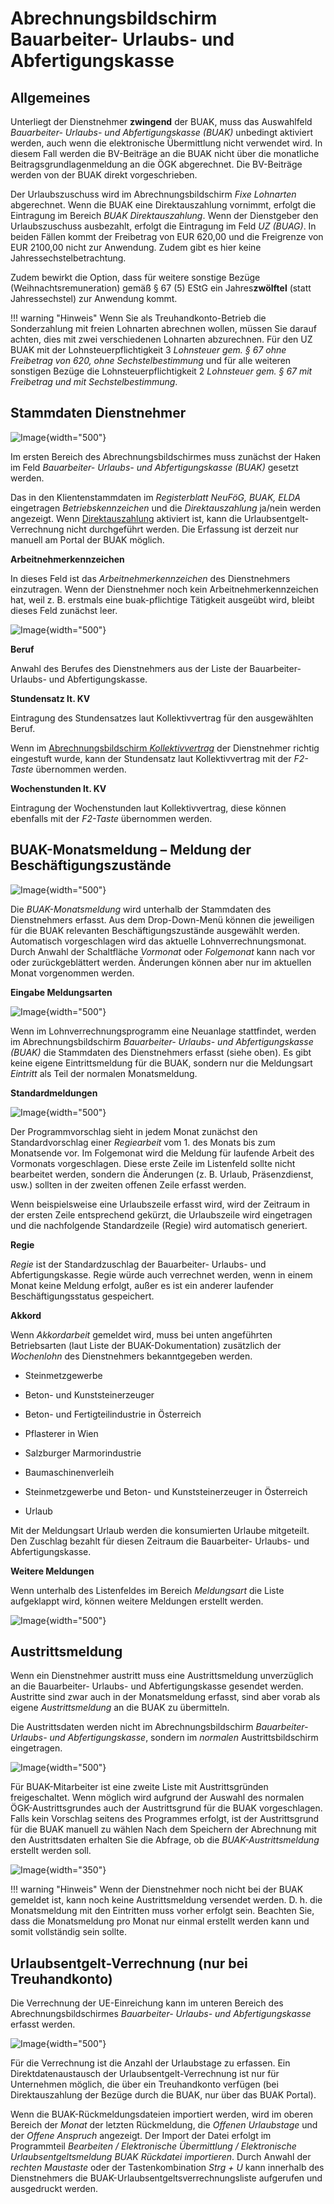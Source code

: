 # Abrechnungsbildschirm Bauarbeiter- Urlaubs- und Abfertigungskasse

## Allgemeines

Unterliegt der Dienstnehmer **zwingend** der BUAK, muss das Auswahlfeld *Bauarbeiter- Urlaubs- und Abfertigungskasse (BUAK)* unbedingt aktiviert werden, auch wenn die elektronische Übermittlung nicht verwendet wird. In diesem Fall werden die BV-Beiträge an die BUAK nicht über die monatliche Beitragsgrundlagenmeldung an die ÖGK abgerechnet. Die BV-Beiträge werden von der BUAK direkt vorgeschrieben.

Der Urlaubszuschuss wird im Abrechnungsbildschirm *Fixe Lohnarten* abgerechnet. Wenn die BUAK eine Direktauszahlung vornimmt, erfolgt die Eintragung im Bereich *BUAK Direktauszahlung*. Wenn der Dienstgeber den Urlaubszuschuss ausbezahlt, erfolgt die Eintragung im Feld *UZ (BUAG)*. In beiden Fällen kommt der Freibetrag von EUR 620,00 und die Freigrenze von EUR 2100,00 nicht zur Anwendung. Zudem gibt es hier keine Jahressechstelbetrachtung.

Zudem bewirkt die Option, dass für weitere sonstige Bezüge (Weihnachtsremuneration) gemäß § 67 (5) EStG ein Jahres**zwölftel** (statt Jahressechstel) zur Anwendung kommt.

!!! warning "Hinweis"
    Wenn Sie als Treuhandkonto-Betrieb die Sonderzahlung mit freien Lohnarten abrechnen wollen, müssen Sie darauf achten, dies mit zwei verschiedenen Lohnarten abzurechnen. Für den UZ BUAK mit der Lohnsteuerpflichtigkeit 3 *Lohnsteuer gem. § 67 ohne Freibetrag von 620, ohne Sechstelbestimmung* und für alle weiteren sonstigen Bezüge die Lohnsteuerpflichtigkeit 2 *Lohnsteuer gem. § 67 mit Freibetrag und mit Sechstelbestimmung*.

## Stammdaten Dienstnehmer

![Image](<img/image471.png>){width="500"}

Im ersten Bereich des Abrechnungsbildschirmes muss zunächst der Haken im Feld *Bauarbeiter- Urlaubs- und Abfertigungskasse (BUAK)* gesetzt werden.

Das in den Klientenstammdaten im *Registerblatt NeuFöG, BUAK, ELDA* eingetragen *Betriebskennzeichen* und die *Direktauszahlung* ja/nein werden angezeigt. Wenn [Direktauszahlung](../Abrechnungsbildschirme/Fixe_Lohnarten.md) aktiviert ist, kann die Urlaubsentgelt-Verrechnung nicht durchgeführt werden. Die Erfassung ist derzeit nur manuell am Portal der BUAK möglich.

**Arbeitnehmerkennzeichen**

In dieses Feld ist das *Arbeitnehmerkennzeichen* des Dienstnehmers einzutragen. Wenn der Dienstnehmer noch kein Arbeitnehmerkennzeichen hat, weil z. B. erstmals eine buak-pflichtige Tätigkeit ausgeübt wird, bleibt dieses Feld zunächst leer.

![Image](<img/image472.png>){width="500"}

**Beruf**

Anwahl des Berufes des Dienstnehmers aus der Liste der Bauarbeiter- Urlaubs- und Abfertigungskasse.

**Stundensatz lt. KV**

Eintragung des Stundensatzes laut Kollektivvertrag für den ausgewählten Beruf.

Wenn im [Abrechnungsbildschirm *Kollektivvertrag*](../Abrechnungsbildschirme/Kollektivvertrag.md) der Dienstnehmer richtig eingestuft wurde, kann der Stundensatz laut Kollektivvertrag mit der *F2-Taste* übernommen werden.

**Wochenstunden lt. KV**

Eintragung der Wochenstunden laut Kollektivvertrag, diese können ebenfalls mit der *F2-Taste* übernommen werden.

## BUAK-Monatsmeldung – Meldung der Beschäftigungszustände

![Image](<img/image473.png>){width="500"}

Die *BUAK-Monatsmeldung* wird unterhalb der Stammdaten des Dienstnehmers erfasst. Aus dem Drop-Down-Menü können die jeweiligen für die BUAK relevanten Beschäftigungszustände ausgewählt werden. Automatisch vorgeschlagen wird das aktuelle Lohnverrechnungsmonat. Durch Anwahl der Schaltfläche *Vormonat* oder *Folgemonat* kann nach vor oder zurückgeblättert werden. Änderungen können aber nur im aktuellen Monat vorgenommen werden.

**Eingabe Meldungsarten**

![Image](<img/image474.png>){width="500"}

Wenn im Lohnverrechnungsprogramm eine Neuanlage stattfindet, werden im Abrechnungsbildschirm *Bauarbeiter- Urlaubs- und Abfertigungskasse (BUAK)* die Stammdaten des Dienstnehmers erfasst (siehe oben). Es gibt keine eigene Eintrittsmeldung für die BUAK, sondern nur die Meldungsart *Eintritt* als Teil der normalen Monatsmeldung.

**Standardmeldungen**

![Image](<img/image475.png>){width="500"}

Der Programmvorschlag sieht in jedem Monat zunächst den Standardvorschlag einer *Regiearbeit* vom 1. des Monats bis zum Monatsende vor. Im Folgemonat wird die Meldung für laufende Arbeit des Vormonats vorgeschlagen. Diese erste Zeile im Listenfeld sollte nicht bearbeitet werden, sondern die Änderungen (z. B. Urlaub, Präsenzdienst, usw.) sollten in der zweiten offenen Zeile erfasst werden.

Wenn beispielsweise eine Urlaubszeile erfasst wird, wird der Zeitraum in der ersten Zeile entsprechend gekürzt, die Urlaubszeile wird eingetragen und die nachfolgende Standardzeile (Regie) wird automatisch generiert.

**Regie**

*Regie* ist der Standardzuschlag der Bauarbeiter- Urlaubs- und Abfertigungskasse. Regie würde auch verrechnet werden, wenn in einem Monat keine Meldung erfolgt, außer es ist ein anderer laufender Beschäftigungsstatus gespeichert.

**Akkord**

Wenn *Akkordarbeit* gemeldet wird, muss bei unten angeführten Betriebsarten (laut Liste der BUAK-Dokumentation) zusätzlich der *Wochenlohn* des Dienstnehmers bekanntgegeben werden. 

- Steinmetzgewerbe

- Beton- und Kunststeinerzeuger

- Beton- und Fertigteilindustrie in Österreich

- Pflasterer in Wien

- Salzburger Marmorindustrie

- Baumaschinenverleih

- Steinmetzgewerbe und Beton- und Kunststeinerzeuger in Österreich

- Urlaub

Mit der Meldungsart Urlaub werden die konsumierten Urlaube mitgeteilt.
Den Zuschlag bezahlt für diesen Zeitraum die Bauarbeiter- Urlaubs- und Abfertigungskasse.

**Weitere Meldungen**

Wenn unterhalb des Listenfeldes im Bereich *Meldungsart* die Liste aufgeklappt wird, können weitere Meldungen erstellt werden.

![Image](<img/image476.png>){width="500"}

## Austrittsmeldung

Wenn ein Dienstnehmer austritt muss eine Austrittsmeldung unverzüglich an die Bauarbeiter- Urlaubs- und Abfertigungskasse gesendet werden. Austritte sind zwar auch in der Monatsmeldung erfasst, sind aber vorab als eigene *Austrittsmeldung* an die BUAK zu übermitteln.

Die Austrittsdaten werden nicht im Abrechnungsbildschirm *Bauarbeiter- Urlaubs- und Abfertigungskasse*, sondern im *normalen* Austrittsbildschirm eingetragen.

![Image](<img/image477.png>){width="500"}

Für BUAK-Mitarbeiter ist eine zweite Liste mit Austrittsgründen freigeschaltet. Wenn möglich wird aufgrund der Auswahl des normalen ÖGK-Austrittsgrundes auch der Austrittsgrund für die BUAK vorgeschlagen. Falls kein Vorschlag seitens des Programmes erfolgt, ist der Austrittsgrund für die BUAK manuell zu wählen Nach dem Speichern der Abrechnung mit den Austrittsdaten erhalten Sie die Abfrage, ob die *BUAK-Austrittsmeldung* erstellt werden soll.

![Image](<img/image478.png>){width="350"}

!!! warning "Hinweis"
    Wenn der Dienstnehmer noch nicht bei der BUAK gemeldet ist, kann noch keine Austrittsmeldung versendet werden. D. h. die Monatsmeldung mit den Eintritten muss vorher erfolgt sein. Beachten Sie, dass die Monatsmeldung pro Monat nur einmal erstellt werden kann und somit vollständig sein sollte.

## Urlaubsentgelt-Verrechnung (nur bei Treuhandkonto)

Die Verrechnung der UE-Einreichung kann im unteren Bereich des Abrechnungsbildschirmes *Bauarbeiter- Urlaubs- und Abfertigungskasse* erfasst werden.

![Image](<img/image479.png>){width="500"}

Für die Verrechnung ist die Anzahl der Urlaubstage zu erfassen. Ein Direktdatenaustausch der Urlaubsentgelt-Verrechnung ist nur für Unternehmen möglich, die über ein Treuhandkonto verfügen (bei Direktauszahlung der Bezüge durch die BUAK, nur über das BUAK Portal).

Wenn die BUAK-Rückmeldungsdateien importiert werden, wird im oberen Bereich der *Monat* der letzten Rückmeldung, die *Offenen Urlaubstage* und der *Offene Anspruch* angezeigt. Der Import der Datei erfolgt im Programmteil *Bearbeiten / Elektronische Übermittlung / Elektronische Urlaubsentgeltsmeldung BUAK Rückdatei importieren*. Durch Anwahl der *rechten Maustaste* oder der Tastenkombination *Strg + U* kann innerhalb des Dienstnehmers die BUAK-Urlaubsentgeltsverrechnungsliste aufgerufen und ausgedruckt werden.